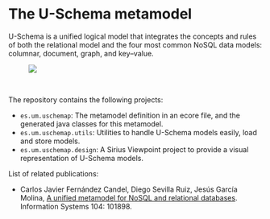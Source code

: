# The U-Schema metamodel

U-Schema is a unified logical model that integrates the concepts and rules of both the relational model and the four most common NoSQL data models: columnar, document, graph, and key–value.

<figure>
    <img src="es.um.uschemap/model/uschemap.png" align="center"/>
</figure>
<br/>

The repository contains the following projects:

* `es.um.uschemap`: The metamodel definition in an ecore file, and the generated java classes for this metamodel.
* `es.um.uschemap.utils`: Utilities to handle U-Schema models easily, load and store models.
* `es.um.uschemap.design`: A Sirius Viewpoint project to provide a visual representation of U-Schema models.

List of related publications:

* Carlos Javier Fernández Candel, Diego Sevilla Ruiz, Jesús García Molina, [A unified metamodel for NoSQL and relational databases](https://www.sciencedirect.com/science/article/pii/S0306437921001149). Information Systems 104: 101898.
